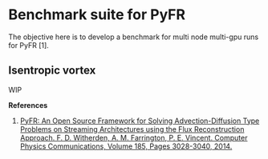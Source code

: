 # Benchmark suite for PyFR

The objective here is to develop a benchmark for multi node multi-gpu runs for
PyFR [1].

## Isentropic vortex

WIP

**References**

1. [PyFR: An Open Source Framework for Solving Advection-Diffusion Type Problems on
Streaming Architectures using the Flux Reconstruction Approach. F. D.
Witherden, A. M. Farrington, P. E. Vincent. Computer Physics Communications,
Volume 185, Pages 3028-3040, 2014.](http://www.pyfr.org/)

